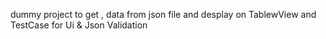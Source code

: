 dummy project to get , data from json file and desplay on TablewView and TestCase for Ui & Json Validation
